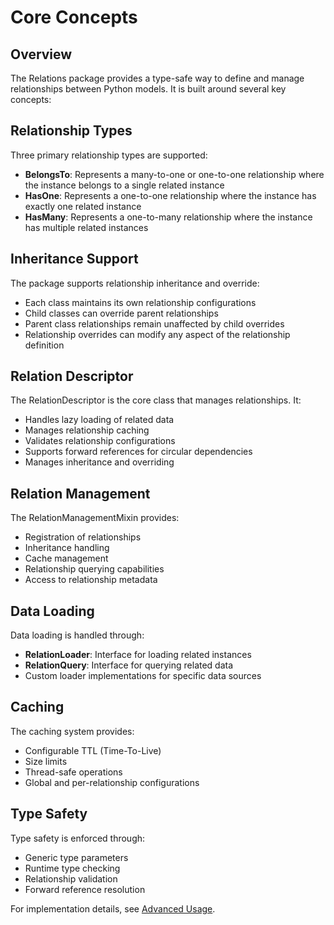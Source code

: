 # Core Concepts

## Overview

The Relations package provides a type-safe way to define and manage relationships between Python models. It is built around several key concepts:

## Relationship Types

Three primary relationship types are supported:

- **BelongsTo**: Represents a many-to-one or one-to-one relationship where the instance belongs to a single related instance
- **HasOne**: Represents a one-to-one relationship where the instance has exactly one related instance
- **HasMany**: Represents a one-to-many relationship where the instance has multiple related instances

## Inheritance Support

The package supports relationship inheritance and override:

- Each class maintains its own relationship configurations
- Child classes can override parent relationships
- Parent class relationships remain unaffected by child overrides
- Relationship overrides can modify any aspect of the relationship definition

## Relation Descriptor

The RelationDescriptor is the core class that manages relationships. It:

- Handles lazy loading of related data
- Manages relationship caching
- Validates relationship configurations
- Supports forward references for circular dependencies
- Manages inheritance and overriding

## Relation Management

The RelationManagementMixin provides:

- Registration of relationships
- Inheritance handling
- Cache management
- Relationship querying capabilities
- Access to relationship metadata

## Data Loading

Data loading is handled through:

- **RelationLoader**: Interface for loading related instances
- **RelationQuery**: Interface for querying related data
- Custom loader implementations for specific data sources

## Caching

The caching system provides:

- Configurable TTL (Time-To-Live)
- Size limits
- Thread-safe operations
- Global and per-relationship configurations

## Type Safety

Type safety is enforced through:

- Generic type parameters
- Runtime type checking
- Relationship validation
- Forward reference resolution

For implementation details, see [Advanced Usage](advanced-usage.md).